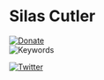 # Silas Cutler

[![Donate](https://img.shields.io/badge/Donate-PayPal-green.svg)](https://www.paypal.com/paypalme/silascutler)  
![Keywords](https://img.shields.io/badge/Keywords-malware%2C%20reverse%20engineering-lightgrey)

[![Twitter](https://img.shields.io/twitter/follow/silascutler?style=social)](https://twitter.com/silascutler)






